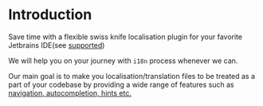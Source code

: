 # Introduction


Save time with a flexible swiss knife localisation plugin for your favorite Jetbrains IDE(see [supported](ide-support.md))

We will help you on your journey with `i18n` process whenever we can.

Our main goal is to make you localisation/translation files to be treated as a part of your codebase by providing
a wide range of features such as [navigation, autocompletion, hints etc.](feature-introduction.md)

